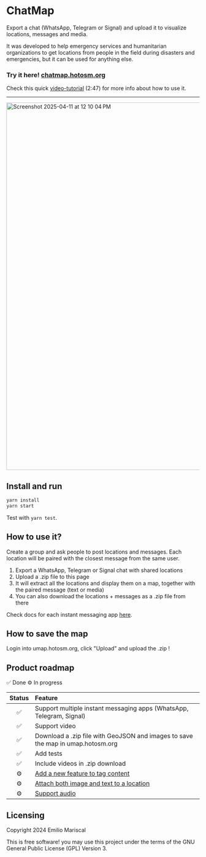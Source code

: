 # ChatMap

Export a chat (WhatsApp, Telegram or Signal) and upload it to visualize locations, messages and media.

It was developed to help emergency services and humanitarian organizations to get
locations from people in the field during disasters and emergencies, but it can
be used for anything else.

### Try it here! [chatmap.hotosm.org](https://chatmap.hotosm.org)

Check this quick [video-tutorial](https://www.youtube.com/watch?v=ScHgVhyj1aw) (2:47) for more info about how to use it.

---

<img width="959" alt="Screenshot 2025-04-11 at 12 10 04 PM" src="https://github.com/user-attachments/assets/1f045037-02d9-458f-ba65-8d1bad5eb983" />

## Install and run

```bash
yarn install
yarn start
```

Test with `yarn test`.

## How to use it?

Create a group and ask people to post locations and messages. Each location will be paired 
with the closest message from the same user.

1. Export a WhatsApp, Telegram or Signal chat with shared locations
2. Upload a .zip file to this page
3. It will extract all the locations and display them on a map, together with the paired message (text or media)
4. You can also download the locations + messages as a .zip file from there

Check docs for each instant messaging app [here](https://github.com/hotosm/chatmap/blob/master/docs/apps.md).

## How to save the map

Login into umap.hotosm.org, click "Upload" and upload the .zip !

## Product roadmap

✅ Done
⚙️ In progress

<!-- prettier-ignore-start -->
| Status | Feature |
|:--:| :-- |
|✅| Support multiple instant messaging apps (WhatsApp, Telegram, Signal) |
|✅| Support video |
|✅| Download a .zip file with GeoJSON and images to save the map in umap.hotosm.org |
|✅| Add tests |
|✅| Include videos in .zip download |
|⚙️| [Add a new feature to tag content](https://github.com/hotosm/chatmap/issues/6) |
|⚙️| [Attach both image and text to a location](https://github.com/hotosm/chatmap/issues/1) |
|⚙️| [Support audio](https://github.com/hotosm/chatmap/issues/5) |

## Licensing

Copyright 2024 Emilio Mariscal

This is free software! you may use this project under the terms of the GNU General Public License (GPL) Version 3.
